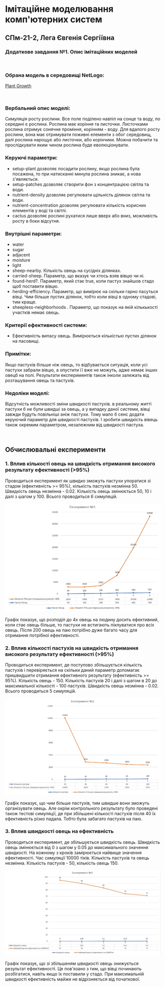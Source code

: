# Імітаційне моделювання комп'ютерних систем
## СПм-21-2, Лега Євгенія Сергіївна
### Додаткове завдання №**1**. Опис імітаційних моделей
<br>

### Обрана модель в середовищі NetLogo:

[Plant Growth](http://www.netlogoweb.org/launch#http://www.netlogoweb.org/assets/modelslib/Sample%20Models/Biology/Unverified/Plant%20Growth.nlogo)

<br>

### Вербальний опис моделі:
Симуляція росту рослини. Все поле поділено навпіл на сонце та воду, по середині є рослина. Рослина має коріння та листочки. Листочками рослина отримує сонячне проміння, корінням - воду. Для вдалого росту рослини, вона має отримувати поживні елементи з обог середовищ, далі рослина нарощує або листочки, або корінчики. Можна побачити та прослідкувати яким чином рослина буде еволюціонувати.

### Керуючі параметри:

- setup-plant дозволяє посадити рослину, якщо рослина була посажена, то при натисканні минула рослина зникає, а нова з'являється.
- setup-patches дозволяє створити фон з концентрацією світла та води.
- nutrient-density дозволяє регулювати щільність ділянок світла та води.
- nutrient-concentration дозволяє регулювати кількість корисних елементів у воді та світлі.
- cactus дозволяє рослині рухатися лише вверх або вниз, можливість росту в боки відсутня.


### Внутрішні параметри:
- water
- sugar
- adjacent
- moisture
- light
- sheep-nearby. Кількість овець на сусідніх ділянках.
- carried-sheep. Параметр, що вказує чи хтось взяв вівцю чи ні.
- found-herd?. Параметр, який стає true, коли пастух знайшов стадо щоб поставити вівцю.
- herding-efficiency. Параметр, що вимірює на скільки гарно пасуться вівці. Чим більше пустих ділянок, тобто коли вівці в одному стадові, тим краще.
- sheepless-neighborhoods . Параметр, що показує на якій кількькості участків немає овець.

### Критерії ефективності системи:
- Ефективність випасу овець. Вимірюється кількістью пустих ділянок на пасовищі.
### Примітки:
Якщо пастухів більше ніж овець, то відбувається ситуація, коли усі пастухи забрали вівцю, а опустити її вже не можуть, адже немає інших овецб на полі. 
Результати експериментів також інколи залежать від розташування овець та пастухів.

### Недоліки моделі:
Відсутність можливості зміни швидкості пастухів. в реальному житті пастухи б не були швидші за овець, а у випадку даної системи, вівці завжди будуть повільніші аніж пастухи. Тому мало б сенс додати керуючий параметр для швидкості пастухів. І зробити швидкість вівець також окремим параметром, незалежним від швидкості пастуха. 

<br>

## Обчислювальні експерименти 
### 1. Вплив кількості овець на швидкість отримання високого результату ефективності (>95%)
Проводиться експеримент як швидко зможуть пастухи упоратися зі стадом (ефективність >= 95%), кількість пастухів незмінна 50. Швидкість овець незмінна - 0.02. Кількість овець змінюється 50, 10 і далі з шагом у 100. Всього проводиться 6 симуляцій.

![Експеримент №1](1.jpg)

Графік показує, що розподіл до 4х овець на людину досить ефективний, коли стає овець більше, то пастухи не встигають піклуватися про всіх овець. Після 200 овець на паю потрібно дуже багато часу для отримання потрібної ефективності.

### 2. Вплив кількості пастухів на швидкість отримання високого результату ефективності (>95%)
Проводиться експеримент, де поступово збільшується кількість пастухів і перевіряється на скільки даний параметр допомагає пришвидшити отримання ефективного результату (ефективність >= 95%). Кількість овець - 150. Кількість пастухів 20 і далі з шагом в 20 до максимальної кількості - 100 пастухів. Швидкість овець незмінна - 0.02. Всього проводиться 5 симуляцій.

![Експеримент №2](2.jpg)

Графік показує, що чим більше пастухів, тим швидше вони зможуть організувати овець. Але окрім контрольного результату було проведені також тестові симуляції, де при збільшені кількості пастухів після 40 їх ефективність різко падала. Тобто була забагато пастухів на паю.

### 3. Вплив швидкості овець на ефективність 
Проводиться експеримент, де збільшується швидкість овець. Швидкість овець змінюється від 0 з шагом у 0.05 до максимального значення швидкості. На кожному з кроків замірюється найвище значення ефективності. Час симуляції 10000 тіків. Кількість пастухів та овець незмінна. Кількість пастухів - 50, кількість овець 150.

![Експеримент №3](3.jpg)

Графік показує, що зі збільшеням швидкості овець знижується результат ефективності. Це пов'язано з тим, що вівці починають розбігатися, навіть якщо їх поставили у стадо. При максимальній швидкості ефективність майже не відрізняється від початкової.
